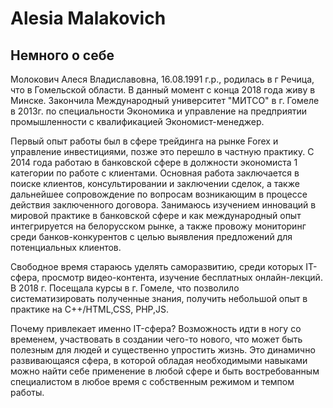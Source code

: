 # Alesia Malakovich

## Немного о себе

  Молокович Алеся Владиславовна, 16.08.1991 г.р., родилась в г Речица, что в Гомельской области. В данный момент с конца 2018 года живу в Минске. Закончила Международный университет "МИТСО" в г. Гомеле в 2013г. по специальности Экономика и управление на предприятии промышленности с квалификацией Экономист-менеджер.
  
  Первый опыт работы был в сфере трейдинга на рынке Forex и управление инвестициями, позже это перешло в частную практику. С 2014 года работаю в банковской сфере в должности экономиста 1 категории по работе с клиентами. Основная работа заключается в поиске клиентов, консультировании и заключении сделок, а также дальнейшее сопровождение по вопросам возникающим в процессе действия заключенного договора. Занимаюсь изучением инноваций в мировой практике в банковской сфере и как международный опыт интегрируется на белорусском рынке, а также провожу мониторинг среди банков-конкурентов с целью выявления предложений для потенциальных клиентов.
  
  Свободное время стараюсь  уделять саморазвитию, среди которых  IT-cфера, просмотр видео-контента, изучение бесплатных онлайн-лекций. В 2018 г. Посещала курсы в г. Гомеле, что позволило систематизировать полученные знания, получить небольшой опыт в практике на C++/HTML,CSS, PHP,JS.

  Почему привлекает именно IT-сфера? Возможность идти в ногу со временем, участвовать в создании чего-то нового, что может быть полезным для людей и существенно упростить жизнь. Это динамично развивающаяся сфера, в которой обладая необходимыми навыками можно найти себе применение в любой сфере и быть востребованным специалистом в любое время с собственным режимом и темпом работы.
